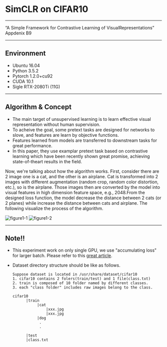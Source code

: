 # SimCLR on CIFAR10
---
“A Simple Framework for Contrastive Learning of VisualRepresentations” Appdenix B9

---
## Environment
* Ubuntu 16.04
* Python 3.5.2
* Pytorch 1.2.0+cu92
* CUDA 10.1
* Sigle RTX-2080Ti (11G)

---
## Algorithm & Concept
* The main target of unsupervised learning is to learn effective visual representation without human supervision.
* To acheive the goal, some pretext tasks are designed for networks to slove, and features are learn by objective functions.
* Features learned from models are transferred to downstream tasks for great performance.
* In this paper, they use examplar pretext task based on contrastive learning which have been recently shown great promise, achieving state-of-theart results in the field.

Now, we're talking about how the algorithm works.
First, consider there are 2 image one is a cat, and the other is an airplane. Cat is transformed into 2 images with different augmentation (random crop, random color distortion, etc.), so is the airplane. Those images then are converted by the model into visual features in high dimension feature space, e.g., 2048.From the designed loss function, the model decrease the distance between 2 cats (or 2 planes) while increase the distance between cats and airplane. The following visualize the process of the algorithm.

![figure1-1](https://github.com/majic83626/SimCLR-cifar10/blob/master/img/SimCLR_1.png)
![figure1-2](https://github.com/majic83626/SimCLR-cifar10/blob/master/img/simCLR_3.PNG)

---

## Note!!
* This experiment work on only single GPU, we use "accumulating loss"
  for larger batch. Please refer to this [great article](https://medium.com/huggingface/training-larger-batches-practical-tips-on-1-gpu-multi-gpu-distributed-setups-ec88c3e51255).

* Dataset directory structure should be like as follows.
  ```
  Suppose dataset is located in /usr/share/dataset/cifar10
  1. cifar10 contains 2 folers(train/test) and 1 file(class.txt)
  2. train is composed of 10 folder named by different classes.
  3. each "class folder" includes raw images belong to the class.
  
  cifar10
        |train
             |cat
                 |xxx.jpg
                 |xxx.jpg
             |dog
              .
              .
    
        |test
        |class.txt
  
  ```

